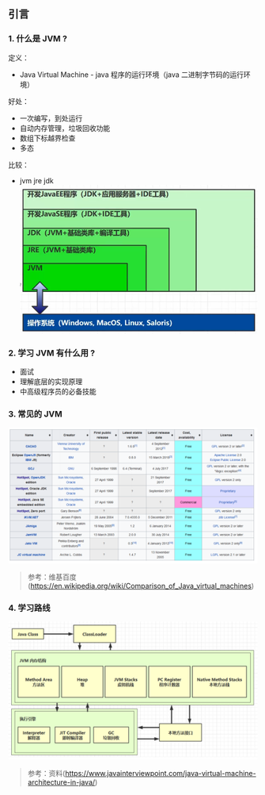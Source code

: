 ## 引言
### 1. 什么是 JVM ?
定义：
- Java Virtual Machine - java 程序的运行环境（java 二进制字节码的运行环境）

好处：
- 一次编写，到处运行
- 自动内存管理，垃圾回收功能
- 数组下标越界检查
- 多态

比较：
- jvm jre jdk
![500](assets/Pasted%20image%2020220411223245.png)


### 2. 学习 JVM 有什么用 ?
- 面试
- 理解底层的实现原理 
- 中高级程序员的必备技能


### 3. 常见的 JVM
![](assets/Pasted%20image%2020220809164825.png)

> 参考：维基百度(https://en.wikipedia.org/wiki/Comparison_of_Java_virtual_machines)


### 4. 学习路线
![](assets/Pasted%20image%2020220809165052.png)

> 参考：资料(https://www.javainterviewpoint.com/java-virtual-machine-architecture-in-java/)



